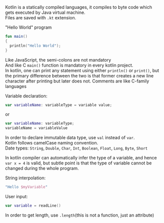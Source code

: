 Kotlin is a statically compiled languages, it compiles to byte code which gets executed by Java virtual machine.   
Files are saved with `.kt` extension.  

"Hello World" program
```kotlin
fun main()
{
  println("Hello World");
}
```
Like JavaScript, the semi-colons are not mandatory  
And like C `main()` function is mandatory in every kotlin project.    
In kotlin, one can print any statement using either `println()` or `print()`, but the primary difference between the two is that former creates a new line
character after printing but later does not.
Comments are like C-family languages  

Variable declaration:
```kotlin
var variableName: variableType = variable value;
```
or 
```kotlin
var variableName: variableType;
variableName = variableValue
```
In order to declare immutable data type, use `val` instead of `var`.  
Kotlin follows camelCase naming convention.  
Date types: `String`, `Double`, `Char`, `Int`, `Boolean`, `Float`, `Long`, `Byte`, `Short`  

In kotlin compiler can automatically infer the type of a variable, and hence `var x = 4` is valid, but subtle point is that the type of variable cannot be changed during the whole program.  

String interpolation: 
```kotlin
"Hello $myVariable"
```   
User input: 
```kotlin
var variable = readLine()
```

In order to get length, use `.length`(this is not a function, just an attribute)
